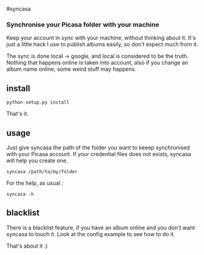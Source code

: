 #syncasa
### Synchronise your Picasa folder with your machine

Keep your account in sync with your machine, without thinking about it.
It's just a little hack I use to publish albums easily, so don't expect much
from it.

The sync is done local -> google, and local is considered to be the truth.
Nothing that happens online is taken into account, also if you change an album
name online, some weird stuff may happens.

## install

    python setup.py install

That's it.

## usage

Just give syncasa the path of the folder you want to keeep synchronised with
your Picasa account.
If your credential files does not exists, syncasa will help you create one.

    syncasa /path/to/my/folder

For the help, as usual :

    syncasa -h

## blacklist

There is a blacklist feature, if you have an album online and you don't want
syncasa to touch it.
Look at the config example to see how to do it.

That's about it :)
